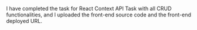 I have completed the task for React Context API Task with all CRUD functionalities, and I uploaded the front-end source code and the front-end deployed URL.

